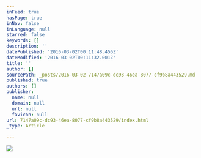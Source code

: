 ```yaml
---
inFeed: true
hasPage: true
inNav: false
inLanguage: null
starred: false
keywords: []
description: ''
datePublished: '2016-03-02T00:11:48.456Z'
dateModified: '2016-03-02T00:11:32.001Z'
title: ''
author: []
sourcePath: _posts/2016-03-02-7147a09c-dc93-46ea-8077-cf9b8a443529.md
published: true
authors: []
publisher:
  name: null
  domain: null
  url: null
  favicon: null
url: 7147a09c-dc93-46ea-8077-cf9b8a443529/index.html
_type: Article

---
```

![](https://the-grid-user-content.s3-us-west-2.amazonaws.com/31353232-1f43-4136-97bd-d4457242943c.jpg)